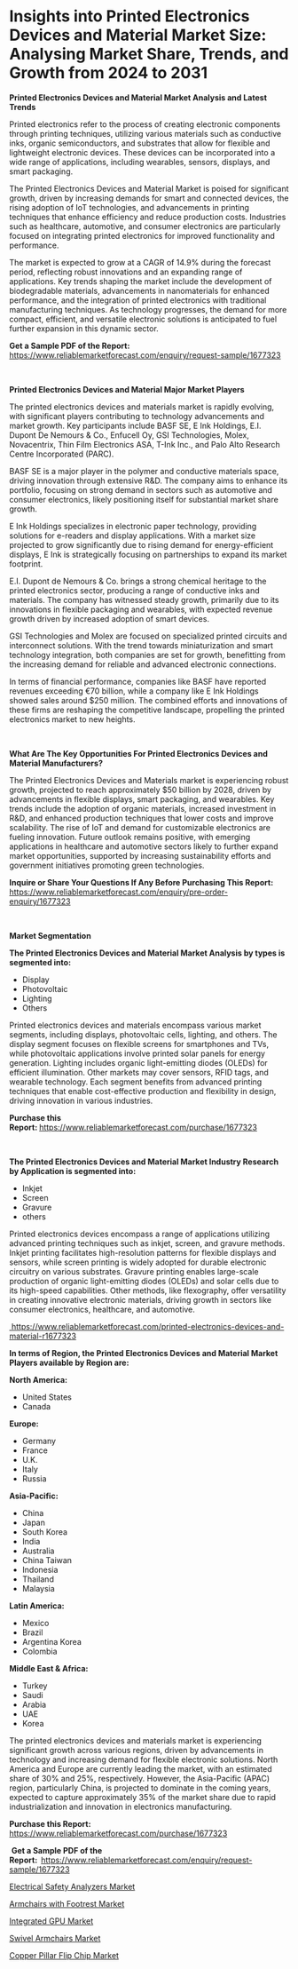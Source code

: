 <p><h1>Insights into Printed Electronics Devices and Material Market Size: Analysing Market Share, Trends, and Growth from 2024 to 2031</h1></p><p><strong>Printed Electronics Devices and Material Market Analysis and Latest Trends</strong></p>
<p><p>Printed electronics refer to the process of creating electronic components through printing techniques, utilizing various materials such as conductive inks, organic semiconductors, and substrates that allow for flexible and lightweight electronic devices. These devices can be incorporated into a wide range of applications, including wearables, sensors, displays, and smart packaging.</p><p>The Printed Electronics Devices and Material Market is poised for significant growth, driven by increasing demands for smart and connected devices, the rising adoption of IoT technologies, and advancements in printing techniques that enhance efficiency and reduce production costs. Industries such as healthcare, automotive, and consumer electronics are particularly focused on integrating printed electronics for improved functionality and performance.</p><p>The market is expected to grow at a CAGR of 14.9% during the forecast period, reflecting robust innovations and an expanding range of applications. Key trends shaping the market include the development of biodegradable materials, advancements in nanomaterials for enhanced performance, and the integration of printed electronics with traditional manufacturing techniques. As technology progresses, the demand for more compact, efficient, and versatile electronic solutions is anticipated to fuel further expansion in this dynamic sector.</p></p>
<p><strong>Get a Sample PDF of the Report:&nbsp;</strong> <a href="https://www.reliablemarketforecast.com/enquiry/request-sample/1677323?utm_campaign=1159&utm_medium=2&utm_source=Github&utm_content=ia&utm_term=30092024&utm_id=printed-electronics-devices-and-material">https://www.reliablemarketforecast.com/enquiry/request-sample/1677323</a></p>
<p>&nbsp;</p>
<p><strong>Printed Electronics Devices and Material Major Market Players</strong></p>
<p><p>The printed electronics devices and materials market is rapidly evolving, with significant players contributing to technology advancements and market growth. Key participants include BASF SE, E Ink Holdings, E.I. Dupont De Nemours & Co., Enfucell Oy, GSI Technologies, Molex, Novacentrix, Thin Film Electronics ASA, T-Ink Inc., and Palo Alto Research Centre Incorporated (PARC).</p><p>BASF SE is a major player in the polymer and conductive materials space, driving innovation through extensive R&D. The company aims to enhance its portfolio, focusing on strong demand in sectors such as automotive and consumer electronics, likely positioning itself for substantial market share growth.</p><p>E Ink Holdings specializes in electronic paper technology, providing solutions for e-readers and display applications. With a market size projected to grow significantly due to rising demand for energy-efficient displays, E Ink is strategically focusing on partnerships to expand its market footprint.</p><p>E.I. Dupont de Nemours & Co. brings a strong chemical heritage to the printed electronics sector, producing a range of conductive inks and materials. The company has witnessed steady growth, primarily due to its innovations in flexible packaging and wearables, with expected revenue growth driven by increased adoption of smart devices.</p><p>GSI Technologies and Molex are focused on specialized printed circuits and interconnect solutions. With the trend towards miniaturization and smart technology integration, both companies are set for growth, benefitting from the increasing demand for reliable and advanced electronic connections.</p><p>In terms of financial performance, companies like BASF have reported revenues exceeding €70 billion, while a company like E Ink Holdings showed sales around $250 million. The combined efforts and innovations of these firms are reshaping the competitive landscape, propelling the printed electronics market to new heights.</p></p>
<p>&nbsp;</p>
<p><strong>What Are The Key Opportunities For Printed Electronics Devices and Material Manufacturers?</strong></p>
<p><p>The Printed Electronics Devices and Materials market is experiencing robust growth, projected to reach approximately $50 billion by 2028, driven by advancements in flexible displays, smart packaging, and wearables. Key trends include the adoption of organic materials, increased investment in R&D, and enhanced production techniques that lower costs and improve scalability. The rise of IoT and demand for customizable electronics are fueling innovation. Future outlook remains positive, with emerging applications in healthcare and automotive sectors likely to further expand market opportunities, supported by increasing sustainability efforts and government initiatives promoting green technologies.</p></p>
<p><strong>Inquire or Share Your Questions If Any Before Purchasing This Report:</strong> <a href="https://www.reliablemarketforecast.com/enquiry/pre-order-enquiry/1677323?utm_campaign=1159&utm_medium=2&utm_source=Github&utm_content=ia&utm_term=30092024&utm_id=printed-electronics-devices-and-material">https://www.reliablemarketforecast.com/enquiry/pre-order-enquiry/1677323</a></p>
<p>&nbsp;</p>
<p><strong>Market Segmentation</strong></p>
<p><strong>The Printed Electronics Devices and Material Market Analysis by types is segmented into:</strong></p>
<p><ul><li>Display</li><li>Photovoltaic</li><li>Lighting</li><li>Others</li></ul></p>
<p><p>Printed electronics devices and materials encompass various market segments, including displays, photovoltaic cells, lighting, and others. The display segment focuses on flexible screens for smartphones and TVs, while photovoltaic applications involve printed solar panels for energy generation. Lighting includes organic light-emitting diodes (OLEDs) for efficient illumination. Other markets may cover sensors, RFID tags, and wearable technology. Each segment benefits from advanced printing techniques that enable cost-effective production and flexibility in design, driving innovation in various industries.</p></p>
<p><strong>Purchase this Report:&nbsp;</strong><a href="https://www.reliablemarketforecast.com/purchase/1677323?utm_campaign=1159&utm_medium=2&utm_source=Github&utm_content=ia&utm_term=30092024&utm_id=printed-electronics-devices-and-material">https://www.reliablemarketforecast.com/purchase/1677323</a></p>
<p>&nbsp;</p>
<p><strong>The Printed Electronics Devices and Material Market Industry Research by Application is segmented into:</strong></p>
<p><ul><li>Inkjet</li><li>Screen</li><li>Gravure</li><li>others</li></ul></p>
<p><p>Printed electronics devices encompass a range of applications utilizing advanced printing techniques such as inkjet, screen, and gravure methods. Inkjet printing facilitates high-resolution patterns for flexible displays and sensors, while screen printing is widely adopted for durable electronic circuitry on various substrates. Gravure printing enables large-scale production of organic light-emitting diodes (OLEDs) and solar cells due to its high-speed capabilities. Other methods, like flexography, offer versatility in creating innovative electronic materials, driving growth in sectors like consumer electronics, healthcare, and automotive.</p></p>
<p><a href="https://www.reliablemarketforecast.com/printed-electronics-devices-and-material-r1677323?utm_campaign=1159&utm_medium=2&utm_source=Github&utm_content=ia&utm_term=30092024&utm_id=printed-electronics-devices-and-material">&nbsp;https://www.reliablemarketforecast.com/printed-electronics-devices-and-material-r1677323</a></p>
<p><strong>In terms of Region, the Printed Electronics Devices and Material Market Players available by Region are:</strong></p>
<p>
    <p> <strong> North America: </strong>
        <ul>
            <li>United States</li>
            <li>Canada</li>
        </ul>
        </p> 
    <p> <strong> Europe: </strong>
        <ul>
            <li>Germany</li>
            <li>France</li>
            <li>U.K.</li>
            <li>Italy</li>
            <li>Russia</li>
        </ul>
        </p> 
    <p> <strong> Asia-Pacific: </strong>
        <ul>
            <li>China</li>
            <li>Japan</li>
            <li>South Korea</li>
            <li>India</li>
            <li>Australia</li>
            <li>China Taiwan</li>
            <li>Indonesia</li>
            <li>Thailand</li>
            <li>Malaysia</li>
        </ul>
        </p> 
    <p> <strong> Latin America: </strong>
        <ul>
            <li>Mexico</li>
            <li>Brazil</li>
            <li>Argentina Korea</li>
            <li>Colombia</li>
        </ul>
        </p> 
    <p> <strong> Middle East & Africa: </strong>
        <ul>
            <li>Turkey</li>
            <li>Saudi</li>
            <li>Arabia</li>
            <li>UAE</li>
            <li>Korea</li>
        </ul>
    </p>
    </p>
<p><p>The printed electronics devices and materials market is experiencing significant growth across various regions, driven by advancements in technology and increasing demand for flexible electronic solutions. North America and Europe are currently leading the market, with an estimated share of 30% and 25%, respectively. However, the Asia-Pacific (APAC) region, particularly China, is projected to dominate in the coming years, expected to capture approximately 35% of the market share due to rapid industrialization and innovation in electronics manufacturing.</p></p>
<p><strong>Purchase this Report: </strong><a href="https://www.reliablemarketforecast.com/purchase/1677323?utm_campaign=1159&utm_medium=2&utm_source=Github&utm_content=ia&utm_term=30092024&utm_id=printed-electronics-devices-and-material">https://www.reliablemarketforecast.com/purchase/1677323</a></p>
<p>&nbsp;<strong>Get a Sample PDF of the Report:&nbsp;&nbsp;</strong><a href="https://www.reliablemarketforecast.com/enquiry/request-sample/1677323?utm_campaign=1159&utm_medium=2&utm_source=Github&utm_content=ia&utm_term=30092024&utm_id=printed-electronics-devices-and-material">https://www.reliablemarketforecast.com/enquiry/request-sample/1677323</a></p>
<p><strong></strong></p>
<p><p><a href="https://www.linkedin.com/pulse/evaluating-global-electrical-safety-analyzers-market-trends-hupce?utm_campaign=1159&utm_medium=2&utm_source=Github&utm_content=ia&utm_term=30092024&utm_id=printed-electronics-devices-and-material">Electrical Safety Analyzers Market</a></p><p><a href="https://www.linkedin.com/pulse/armchairs-footrest-market-overview-regional-outlook-competitive-g6ndf?utm_campaign=1159&utm_medium=2&utm_source=Github&utm_content=ia&utm_term=30092024&utm_id=printed-electronics-devices-and-material">Armchairs with Footrest Market</a></p><p><a href="https://issuu.com/reportprime-2/docs/integrated-gpu-market-size-2030.ppt_09449d212d6941?utm_campaign=1159&utm_medium=2&utm_source=Github&utm_content=ia&utm_term=30092024&utm_id=printed-electronics-devices-and-material">Integrated GPU Market</a></p><p><a href="https://www.linkedin.com/pulse/booming-swivel-armchairs-market-sector-analysis-growth-q5wnf?utm_campaign=1159&utm_medium=2&utm_source=Github&utm_content=ia&utm_term=30092024&utm_id=printed-electronics-devices-and-material">Swivel Armchairs Market</a></p><p><a href="https://issuu.com/reportprime-2/docs/copper-pillar-flip-chip-market-size_66c770e52fbca5?utm_campaign=1159&utm_medium=2&utm_source=Github&utm_content=ia&utm_term=30092024&utm_id=printed-electronics-devices-and-material">Copper Pillar Flip Chip Market</a></p></p>